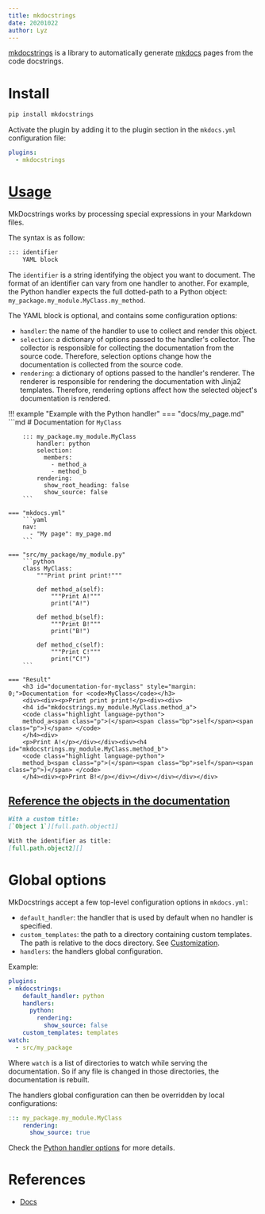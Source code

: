 ```yaml
---
title: mkdocstrings
date: 20201022
author: Lyz
---
```


[mkdocstrings](https://pawamoy.github.io/mkdocstrings) is a library to
automatically generate [mkdocs](mkdocs.md) pages from the code docstrings.

# Install

```bash
pip install mkdocstrings
```

Activate the plugin by adding it to the plugin section in the `mkdocs.yml`
configuration file:

```yaml
plugins:
  - mkdocstrings
```

# [Usage](https://pawamoy.github.io/mkdocstrings/usage/)

MkDocstrings works by processing special expressions in your Markdown files.

The syntax is as follow:

~~~markdown
::: identifier
    YAML block
~~~


The `identifier` is a string identifying the object you want to document.
The format of an identifier can vary from one handler to another.
For example, the Python handler expects the full dotted-path to a Python object:
`my_package.my_module.MyClass.my_method`.

The YAML block is optional, and contains some configuration options:

* `handler`: the name of the handler to use to collect and render this object.
* `selection`: a dictionary of options passed to the handler's collector.
  The collector is responsible for collecting the documentation from the source code.
  Therefore, selection options change how the documentation is collected from the source code.
* `rendering`: a dictionary of options passed to the handler's renderer.
  The renderer is responsible for rendering the documentation with Jinja2 templates.
  Therefore, rendering options affect how the selected object's documentation is rendered.


!!! example "Example with the Python handler"
    === "docs/my_page.md"
        ```md
        # Documentation for `MyClass`

        ::: my_package.my_module.MyClass
            handler: python
            selection:
              members:
                - method_a
                - method_b
            rendering:
              show_root_heading: false
              show_source: false
        ```

    === "mkdocs.yml"
        ```yaml
        nav:
          - "My page": my_page.md
        ```

    === "src/my_package/my_module.py"
        ```python
        class MyClass:
            """Print print print!"""

            def method_a(self):
                """Print A!"""
                print("A!")

            def method_b(self):
                """Print B!"""
                print("B!")

            def method_c(self):
                """Print C!"""
                print("C!")
        ```

    === "Result"
        <h3 id="documentation-for-myclass" style="margin: 0;">Documentation for <code>MyClass</code></h3>
        <div><div><p>Print print print!</p><div><div>
        <h4 id="mkdocstrings.my_module.MyClass.method_a">
        <code class="highlight language-python">
        method_a<span class="p">(</span><span class="bp">self</span><span class="p">)</span> </code>
        </h4><div>
        <p>Print A!</p></div></div><div><h4 id="mkdocstrings.my_module.MyClass.method_b">
        <code class="highlight language-python">
        method_b<span class="p">(</span><span class="bp">self</span><span class="p">)</span> </code>
        </h4><div><p>Print B!</p></div></div></div></div></div>

## [Reference the objects in the documentation](https://pawamoy.github.io/mkdocstrings/usage/#cross-references)

~~~markdown
With a custom title:
[`Object 1`][full.path.object1]

With the identifier as title:
[full.path.object2][]
~~~


# Global options

MkDocstrings accept a few top-level configuration options in `mkdocs.yml`:

- `default_handler`: the handler that is used by default when no handler is specified.
- `custom_templates`: the path to a directory containing custom templates.
  The path is relative to the docs directory.
  See [Customization](https://pawamoy.github.io/mkdocstrings/usage/#customization).
- `handlers`: the handlers global configuration.

Example:

```yaml
plugins:
- mkdocstrings:
    default_handler: python
    handlers:
      python:
        rendering:
          show_source: false
    custom_templates: templates
watch:
  - src/my_package
```

Where `watch` is a list of directories to watch while serving the documentation. So if any file is changed in those directories, the documentation is rebuilt.

The handlers global configuration can then be overridden by local configurations:

```yaml
::: my_package.my_module.MyClass
    rendering:
      show_source: true
```

Check the  [Python handler
options](https://pawamoy.github.io/mkdocstrings/handlers/python/) for more
details.

# References

* [Docs](https://pawamoy.github.io/mkdocstrings)
